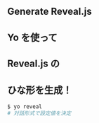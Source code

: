 ##  Generate Reveal.js

## Yo を使って  <!-- .element: class="fragment roll-in highlight-blue" -->
## Reveal.js の  <!-- .element: class="fragment roll-in highlight-blue" -->
## ひな形を生成！  <!-- .element: class="fragment roll-in highlight-blue" -->

~~~bash
$ yo reveal
# 対話形式で設定値を決定
~~~
<!-- .element: class="fragment roll-in" -->
